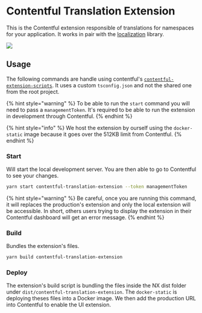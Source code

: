 # Contentful Translation Extension

This is the Contentful extension responsible of translations for namespaces for your application. It works in pair with the [localization](../localization/README.md) library.

![](https://user-images.githubusercontent.com/937328/105497145-626c4c80-5cb6-11eb-8df8-1b8f19076768.png)

## Usage

The following commands are handle using contentful's [`contentful-extension-scripts`](https://github.com/jeremybarbet/create-contentful-extension). It uses a custom `tsconfig.json` and not the shared one from the root project.

{% hint style="warning" %}
To be able to run the `start` command you will need to pass a `managementToken`. It's required to be able to run the extension in development through Contentful.
{% endhint %}

{% hint style="info" %}
We host the extension by ourself using the `docker-static` image because it goes over the 512KB limit from Contentful.
{% endhint %}

### Start

Will start the local development server. You are then able to go to Contentful to see your changes.

```bash
yarn start contentful-translation-extension --token managementToken
```

{% hint style="warning" %}
Be careful, once you are running this command, it will replaces the production's extension and only the local extension will be accessible. In short, others users trying to display the extension in their Contentful dashboard will get an error message.
{% endhint %}

### Build

Bundles the extension's files.

```bash
yarn build contentful-translation-extension
```

### Deploy

The extension's build script is bundling the files inside the NX dist folder under `dist/contentful-translation-extension`. The `docker-static` is deploying theses files into a Docker image. We then add the production URL into Contentful to enable the UI extension.
